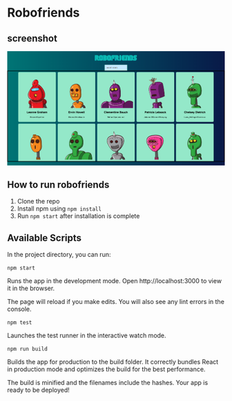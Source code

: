 # Robofriends

## screenshot

![Image description](images/screenshot.png)
## How to run robofriends

1. Clone the repo
2. Install npm using `npm install`
3. Run `npm start` after installation is complete


## Available Scripts
In the project directory, you can run:

```
npm start
```

Runs the app in the development mode.
Open http://localhost:3000 to view it in the browser.

The page will reload if you make edits.
You will also see any lint errors in the console.
```
npm test
```
Launches the test runner in the interactive watch mode.
```
npm run build
```
Builds the app for production to the build folder.
It correctly bundles React in production mode and optimizes the build for the best performance.

The build is minified and the filenames include the hashes.
Your app is ready to be deployed!
